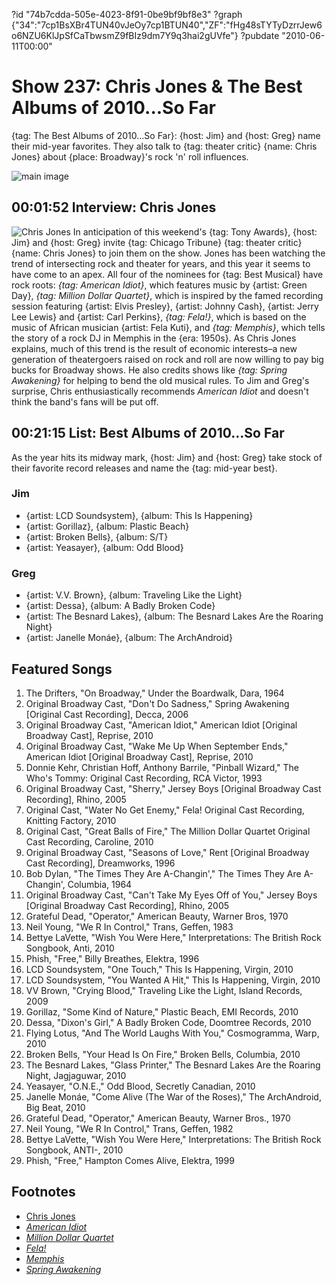 ?id "74b7cdda-505e-4023-8f91-0be9bf9bf8e3"
?graph {"34":"7cp1BsXBr4TUN40vJeOy7cp1BTUN40","ZF":"fHg48sTYTyDzrrJew6o6NZU6KlJpSfCaTbwsmZ9fBIz9dm7Y9q3hai2gUVfe"}
?pubdate "2010-06-11T00:00"

# Show 237: Chris Jones & The Best Albums of 2010...So Far
{tag: The Best Albums of 2010...So Far}: {host: Jim} and {host: Greg} name their mid-year favorites. They also talk to {tag: theater critic} {name: Chris Jones} about {place: Broadway}'s rock 'n' roll influences.

![main image](https://static.soundopinions.org/images/2010/bestof2010sofar.jpg)

## 00:01:52 Interview: Chris Jones 
![Chris Jones](https://static.soundopinions.org/assets/237/340.jpg)
In anticipation of this weekend's {tag: Tony Awards}, {host: Jim} and {host: Greg} invite {tag: Chicago Tribune} {tag: theater critic} {name: Chris Jones} to join them on the show. Jones has been watching the trend of intersecting rock and theater for years, and this year it seems to have come to an apex. All four of the nominees for {tag: Best Musical} have rock roots: *{tag: American Idiot}*, which features music by {artist: Green Day}, *{tag: Million Dollar Quartet}*, which is inspired by the famed recording session featuring {artist: Elvis Presley}, {artist: Johnny Cash}, {artist: Jerry Lee Lewis} and {artist: Carl Perkins}, *{tag: Fela!}*, which is based on the music of African musician {artist: Fela Kuti}, and *{tag: Memphis}*, which tells the story of a rock DJ in Memphis in the {era: 1950s}. As Chris Jones explains, much of this trend is the result of economic interests–a new generation of theatergoers raised on rock and roll are now willing to pay big bucks for Broadway shows. He also credits shows like *{tag: Spring Awakening}* for helping to bend the old musical rules. To Jim and Greg's surprise, Chris enthusiastically recommends *American Idiot* and doesn't think the band's fans will be put off.

## 00:21:15 List: Best Albums of 2010...So Far
As the year hits its midway mark, {host: Jim} and {host: Greg} take stock of their favorite record releases and name the {tag: mid-year best}.

### Jim
- {artist: LCD Soundsystem}, {album: This Is Happening}
- {artist: Gorillaz}, {album: Plastic Beach}
- {artist: Broken Bells}, {album: S/T}
- {artist: Yeasayer}, {album: Odd Blood}

### Greg
- {artist: V.V. Brown}, {album: Traveling Like the Light}
- {artist: Dessa}, {album: A Badly Broken Code}
- {artist: The Besnard Lakes}, {album: The Besnard Lakes Are the Roaring Night}
- {artist: Janelle Monáe}, {album: The ArchAndroid}


## Featured Songs
1. The Drifters, "On Broadway," Under the Boardwalk, Dara, 1964
2. Original Broadway Cast, "Don't Do Sadness," Spring Awakening [Original Cast Recording], Decca, 2006
3. Original Broadway Cast, "American Idiot," American Idiot [Original Broadway Cast], Reprise, 2010
4. Original Broadway Cast, "Wake Me Up When September Ends," American Idiot [Original Broadway Cast], Reprise, 2010
5. Donnie Kehr, Christian Hoff, Anthony Barrile, "Pinball Wizard," The Who's Tommy: Original Cast Recording, RCA Victor, 1993
6. Original Broadway Cast, "Sherry," Jersey Boys [Original Broadway Cast Recording], Rhino, 2005
7. Original Cast, "Water No Get Enemy," Fela! Original Cast Recording, Knitting Factory, 2010
8. Original Cast, "Great Balls of Fire," The Million Dollar Quartet Original Cast Recording, Caroline, 2010
9. Original Broadway Cast, "Seasons of Love," Rent [Original Broadway Cast Recording], Dreamworks, 1996
10. Bob Dylan, "The Times They Are A-Changin'," The Times They Are A-Changin', Columbia, 1964
11. Original Broadway Cast, "Can't Take My Eyes Off of You," Jersey Boys [Original Broadway Cast Recording], Rhino, 2005
12. Grateful Dead, "Operator," American Beauty, Warner Bros, 1970
13. Neil Young, "We R In Control," Trans, Geffen, 1983
14. Bettye LaVette, "Wish You Were Here," Interpretations: The British Rock Songbook, Anti, 2010
15. Phish, "Free," Billy Breathes, Elektra, 1996
16. LCD Soundsystem, "One Touch," This Is Happening, Virgin, 2010
17. LCD Soundsystem, "You Wanted A Hit," This Is Happening, Virgin, 2010
18. VV Brown, "Crying Blood," Traveling Like the Light, Island Records, 2009
19. Gorillaz, "Some Kind of Nature," Plastic Beach, EMI Records, 2010
20. Dessa, "Dixon's Girl," A Badly Broken Code, Doomtree Records, 2010
21. Flying Lotus, "And The World Laughs With You," Cosmogramma, Warp, 2010
22. Broken Bells, "Your Head Is On Fire," Broken Bells, Columbia, 2010
23. The Besnard Lakes, "Glass Printer," The Besnard Lakes Are the Roaring Night, Jagjaguwar, 2010
24. Yeasayer, "O.N.E.," Odd Blood, Secretly Canadian, 2010
25. Janelle Monáe, "Come Alive (The War of the Roses)," The ArchAndroid, Big Beat, 2010
26. Grateful Dead, "Operator," American Beauty, Warner Bros., 1970
27. Neil Young, "We R In Control," Trans, Geffen, 1982
28. Bettye LaVette, "Wish You Were Here," Interpretations: The British Rock Songbook, ANTI-, 2010
29. Phish, "Free," Hampton Comes Alive, Elektra, 1999


## Footnotes
- [Chris Jones](http://www.chicagotribune.com/chi-chicagolive-guest-chris-jones-html-htmlstory.html)
- [*American Idiot*](http://www.playbillvault.com/Show/Detail/4165/American-Idiot)
- [*Million Dollar Quartet*](http://www.milliondollarquartetlive.com/)
- [*Fela!*](http://www.felaonbroadway.com/)
- [*Memphis*](https://www.broadway.com/shows/memphis)
- [*Spring Awakening*](http://www.broadway.com/shows/spring-awakening-dw/story/?gclid=CN6HubyV98gCFQINaQodeRoC5Q)
